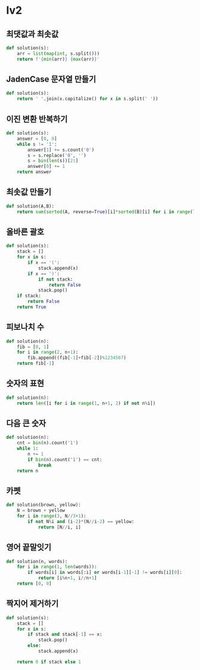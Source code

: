 # lv2

## 최댓값과 최솟값

```python
def solution(s):
    arr = list(map(int, s.split()))
    return f'{min(arr)} {max(arr)}'
```



## JadenCase 문자열 만들기

```python
def solution(s):
    return ' '.join(x.capitalize() for x in s.split(' '))
```



## 이진 변환 반복하기

```python
def solution(s):
    answer = [0, 0]
    while s != '1':
        answer[1] += s.count('0')
        s = s.replace('0', '')
        s = bin(len(s))[2:]
        answer[0] += 1
    return answer
```



## 최솟값 만들기

```python
def solution(A,B):
    return sum(sorted(A, reverse=True)[i]*sorted(B)[i] for i in range(len(A)))
```



## 올바른 괄호

```python
def solution(s):
    stack = []
    for x in s:
        if x == '(':
            stack.append(x)
        if x == ')':
            if not stack:
                return False
            stack.pop()
    if stack:
        return False
    return True
```



## 피보나치 수

```python
def solution(n):
    fib = [0, 1]
    for i in range(2, n+1):
        fib.append((fib[-1]+fib[-2])%1234567)
    return fib[-1]
```



## 숫자의 표현

```python
def solution(n):
    return len([i for i in range(1, n+1, 2) if not n%i])
```



## 다음 큰 숫자

```python
def solution(n):
    cnt = bin(n).count('1')
    while 1:
        n += 1
        if bin(n).count('1') == cnt:
            break    
    return n
```



## 카펫

```python
def solution(brown, yellow):
    N = brown + yellow
    for i in range(3, N//3+1):
        if not N%i and (i-2)*(N//i-2) == yellow:
            return [N//i, i]
```



## 영어 끝말잇기

```python
def solution(n, words):
    for i in range(1, len(words)):
        if words[i] in words[:i] or words[i-1][-1] != words[i][0]:
            return [i%n+1, i//n+1]
    return [0, 0]
```



## 짝지어 제거하기

```python
def solution(s):
    stack = []
    for x in s:
        if stack and stack[-1] == x:
            stack.pop()
        else:
            stack.append(x)

    return 0 if stack else 1
```


